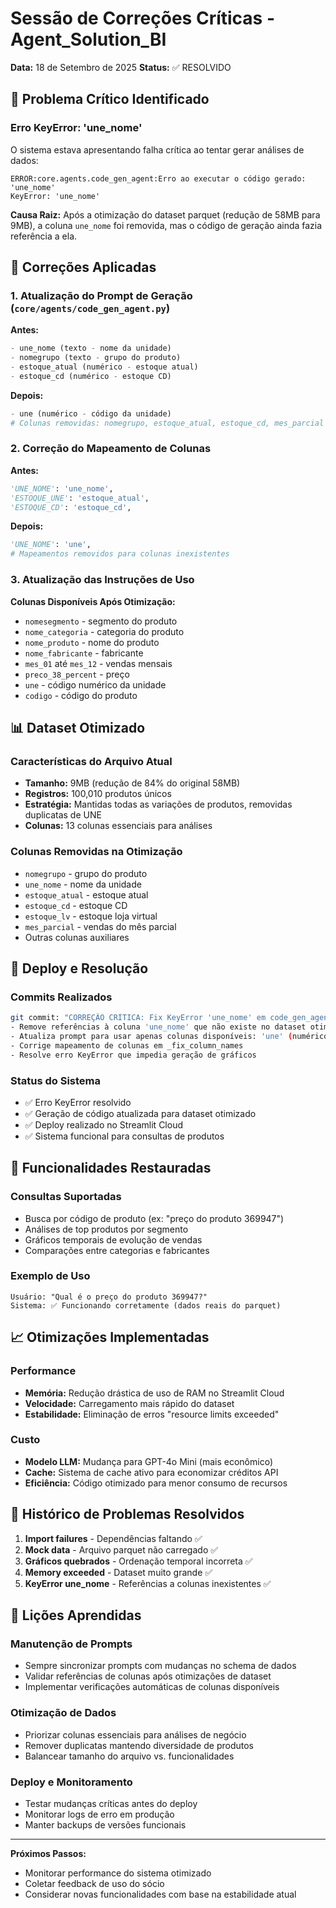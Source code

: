 # Sessão de Correções Críticas - Agent_Solution_BI
**Data:** 18 de Setembro de 2025
**Status:** ✅ RESOLVIDO

## 🚨 Problema Crítico Identificado

### Erro KeyError: 'une_nome'
O sistema estava apresentando falha crítica ao tentar gerar análises de dados:

```
ERROR:core.agents.code_gen_agent:Erro ao executar o código gerado: 'une_nome'
KeyError: 'une_nome'
```

**Causa Raiz:** Após a otimização do dataset parquet (redução de 58MB para 9MB), a coluna `une_nome` foi removida, mas o código de geração ainda fazia referência a ela.

## 🔧 Correções Aplicadas

### 1. Atualização do Prompt de Geração (`core/agents/code_gen_agent.py`)

**Antes:**
```python
- une_nome (texto - nome da unidade)
- nomegrupo (texto - grupo do produto)
- estoque_atual (numérico - estoque atual)
- estoque_cd (numérico - estoque CD)
```

**Depois:**
```python
- une (numérico - código da unidade)
# Colunas removidas: nomegrupo, estoque_atual, estoque_cd, mes_parcial
```

### 2. Correção do Mapeamento de Colunas

**Antes:**
```python
'UNE_NOME': 'une_nome',
'ESTOQUE_UNE': 'estoque_atual',
'ESTOQUE_CD': 'estoque_cd',
```

**Depois:**
```python
'UNE_NOME': 'une',
# Mapeamentos removidos para colunas inexistentes
```

### 3. Atualização das Instruções de Uso

**Colunas Disponíveis Após Otimização:**
- `nomesegmento` - segmento do produto
- `nome_categoria` - categoria do produto
- `nome_produto` - nome do produto
- `nome_fabricante` - fabricante
- `mes_01` até `mes_12` - vendas mensais
- `preco_38_percent` - preço
- `une` - código numérico da unidade
- `codigo` - código do produto

## 📊 Dataset Otimizado

### Características do Arquivo Atual
- **Tamanho:** 9MB (redução de 84% do original 58MB)
- **Registros:** 100,010 produtos únicos
- **Estratégia:** Mantidas todas as variações de produtos, removidas duplicatas de UNE
- **Colunas:** 13 colunas essenciais para análises

### Colunas Removidas na Otimização
- `nomegrupo` - grupo do produto
- `une_nome` - nome da unidade
- `estoque_atual` - estoque atual
- `estoque_cd` - estoque CD
- `estoque_lv` - estoque loja virtual
- `mes_parcial` - vendas do mês parcial
- Outras colunas auxiliares

## 🚀 Deploy e Resolução

### Commits Realizados
```bash
git commit: "CORREÇÃO CRÍTICA: Fix KeyError 'une_nome' em code_gen_agent"
- Remove referências à coluna 'une_nome' que não existe no dataset otimizado
- Atualiza prompt para usar apenas colunas disponíveis: 'une' (numérico)
- Corrige mapeamento de colunas em _fix_column_names
- Resolve erro KeyError que impedia geração de gráficos
```

### Status do Sistema
- ✅ Erro KeyError resolvido
- ✅ Geração de código atualizada para dataset otimizado
- ✅ Deploy realizado no Streamlit Cloud
- ✅ Sistema funcional para consultas de produtos

## 🎯 Funcionalidades Restauradas

### Consultas Suportadas
- Busca por código de produto (ex: "preço do produto 369947")
- Análises de top produtos por segmento
- Gráficos temporais de evolução de vendas
- Comparações entre categorias e fabricantes

### Exemplo de Uso
```
Usuário: "Qual é o preço do produto 369947?"
Sistema: ✅ Funcionando corretamente (dados reais do parquet)
```

## 📈 Otimizações Implementadas

### Performance
- **Memória:** Redução drástica de uso de RAM no Streamlit Cloud
- **Velocidade:** Carregamento mais rápido do dataset
- **Estabilidade:** Eliminação de erros "resource limits exceeded"

### Custo
- **Modelo LLM:** Mudança para GPT-4o Mini (mais econômico)
- **Cache:** Sistema de cache ativo para economizar créditos API
- **Eficiência:** Código otimizado para menor consumo de recursos

## 🔄 Histórico de Problemas Resolvidos

1. **Import failures** - Dependências faltando ✅
2. **Mock data** - Arquivo parquet não carregado ✅
3. **Gráficos quebrados** - Ordenação temporal incorreta ✅
4. **Memory exceeded** - Dataset muito grande ✅
5. **KeyError une_nome** - Referências a colunas inexistentes ✅

## 📝 Lições Aprendidas

### Manutenção de Prompts
- Sempre sincronizar prompts com mudanças no schema de dados
- Validar referências de colunas após otimizações de dataset
- Implementar verificações automáticas de colunas disponíveis

### Otimização de Dados
- Priorizar colunas essenciais para análises de negócio
- Remover duplicatas mantendo diversidade de produtos
- Balancear tamanho do arquivo vs. funcionalidades

### Deploy e Monitoramento
- Testar mudanças críticas antes do deploy
- Monitorar logs de erro em produção
- Manter backups de versões funcionais

---

**Próximos Passos:**
- Monitorar performance do sistema otimizado
- Coletar feedback de uso do sócio
- Considerar novas funcionalidades com base na estabilidade atual